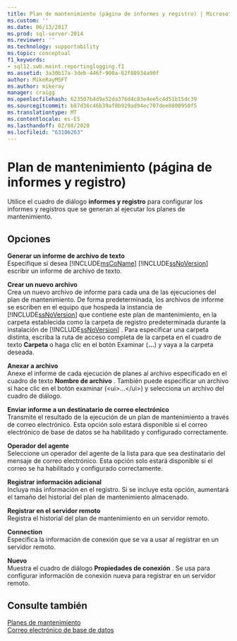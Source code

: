 ```yaml
---
title: Plan de mantenimiento (página de informes y registro) | Microsoft Docs
ms.custom: ''
ms.date: 06/13/2017
ms.prod: sql-server-2014
ms.reviewer: ''
ms.technology: supportability
ms.topic: conceptual
f1_keywords:
- sql12.swb.maint.reportinglogging.f1
ms.assetid: 3a30b17a-3deb-446f-900a-62f88934a90f
author: MikeRayMSFT
ms.author: mikeray
manager: craigg
ms.openlocfilehash: 623507b4d9e52da376d4c83e4ee5c4d51b15dc39
ms.sourcegitcommit: b87d36c46b39af8b929ad94ec707dee8800950f5
ms.translationtype: MT
ms.contentlocale: es-ES
ms.lasthandoff: 02/08/2020
ms.locfileid: "63186263"
---
```

# <a name="maintenance-plan-reporting-and-logging-page"></a>Plan de mantenimiento (página de informes y registro)
  Utilice el cuadro de diálogo **informes y registro** para configurar los informes y registros que se generan al ejecutar los planes de mantenimiento.  
  
## <a name="options"></a>Opciones  
 **Generar un informe de archivo de texto**  
 Especifique si desea [!INCLUDE[msCoName](../../includes/msconame-md.md)] [!INCLUDE[ssNoVersion](../../includes/ssnoversion-md.md)] escribir un informe de archivo de texto.  
  
 **Crear un nuevo archivo**  
 Crea un nuevo archivo de informe para cada una de las ejecuciones del plan de mantenimiento. De forma predeterminada, los archivos de informe se escriben en el equipo que hospeda la instancia de [!INCLUDE[ssNoVersion](../../includes/ssnoversion-md.md)] que contiene este plan de mantenimiento, en la carpeta establecida como la carpeta de registro predeterminada durante la instalación de [!INCLUDE[ssNoVersion](../../includes/ssnoversion-md.md)] . Para especificar una carpeta distinta, escriba la ruta de acceso completa de la carpeta en el cuadro de texto **Carpeta** o haga clic en el botón Examinar (**...**) y vaya a la carpeta deseada.  
  
 **Anexar a archivo**  
 Anexe el informe de cada ejecución de planes al archivo especificado en el cuadro de texto **Nombre de archivo** . También puede especificar un archivo si hace clic en el botón examinar (&lt;ui&gt;...&lt;/ui&gt;) y selecciona un archivo del cuadro de diálogo.  
  
 **Enviar informe a un destinatario de correo electrónico**  
 Transmite el resultado de la ejecución de un plan de mantenimiento a través de correo electrónico. Esta opción solo estará disponible si el correo electrónico de base de datos se ha habilitado y configurado correctamente.  
  
 **Operador del agente**  
 Seleccione un operador del agente de la lista para que sea destinatario del mensaje de correo electrónico. Esta opción solo estará disponible si el correo se ha habilitado y configurado correctamente.  
  
 **Registrar información adicional**  
 Incluya más información en el registro. Si se incluye esta opción, aumentará el tamaño del historial del plan de mantenimiento almacenado.  
  
 **Registrar en el servidor remoto**  
 Registra el historial del plan de mantenimiento en un servidor remoto.  
  
 **Connection**  
 Especifica la información de conexión que se va a usar al registrar en un servidor remoto.  
  
 **Nuevo**  
 Muestra el cuadro de diálogo **Propiedades de conexión** . Se usa para configurar información de conexión nueva para registrar en un servidor remoto.  
  
## <a name="see-also"></a>Consulte también  
 [Planes de mantenimiento](maintenance-plans.md)   
 [Correo electrónico de base de datos](../database-mail/database-mail.md)  
  
  
